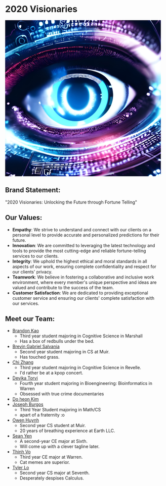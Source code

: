 # 2020 Visionaries
![logo](/admin/branding/logotemp.jpeg)

## Brand Statement:
"2020 Visionaries: Unlocking the Future through Fortune Telling"

## Our Values:

- **Empathy**: We strive to understand and connect with our clients on a personal level to provide accurate and personalized predictions for their future.
- **Innovation**: We are committed to leveraging the latest technology and tools to provide the most cutting-edge and reliable fortune-telling services to our clients.
- **Integrity**: We uphold the highest ethical and moral standards in all aspects of our work, ensuring complete confidentiality and respect for our clients' privacy.
- **Teamwork**: We believe in fostering a collaborative and inclusive work environment, where every member's unique perspective and ideas are valued and contribute to the success of the team.
- **Customer Satisfaction**: We are dedicated to providing exceptional customer service and ensuring our clients' complete satisfaction with our services.

## Meet our Team:

- [Brandon Kao](https://brandon028.github.io/P2/)
  - Third year student majoring in Cognitive Science in Marshall
  - Has a box of redbulls under the bed.
- [Brevin Gabriel Salvania](https://bsalvania.github.io/CSE-110-Lab/)
  - Second year student majoring in CS at Muir.
  - Has touched grass.
- [Chi Zhang](https://ayaaa99.github.io/CSE110/)
  - Third year student majoring in Cognitive Science in Revelle.
  - I'd rather be at a kpop concert.
- [Devika Torvi](https://dtorvi.github.io/GitHubPages/)
  -  Fourth year student majoring in Bioengineering: Bioinformatics in Warren
  -  Obsessed with true crime documentaries
- [Do heon Kim]()
- [Joseph Burgos](https://josephburger.github.io/GitHubPages/)
  - Third Year Student majoring in Math/CS
  - apart of a fraternity :o     
- [Owen Huynh](https://ohuynh21.github.io/cse110_lab1/)
  - Second year CS student at Muir.
  - 20 years of breathing experience at Earth LLC.
- [Sean Yen](https://sheeptester-forks.github.io/cse110-lab-1/)
  - A second-year CE major at Sixth.
  - Will come up with a clever tagline later.
- [Thinh Vo](https://thinhgvo.github.io/CSE-110/index.html)
  - Third year CE major at Warren.
  - Cat memes are superior.
- [Tyler Lo](https://tylerlo416.github.io/CSE110Week1Lab/)
  - Second year CS major at Seventh.
  - Desperately despises Calculus.
